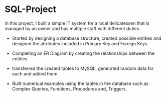 # SQL-Project
In this project, I built a simple IT system for a local delicatessen that is managed by an owner and has multiple staff with
different duties. 

- Started by designing a database structure, created possible entities and designed the attributes included in Primary Key and Foreign Keys.

- Completing an ER Diagram by creating the relationships between the entities.

- transferred the created tables to MySQL, generated random data for each and added them.

- Built numerical examples using the tables in the database such as Complex Queries, Functions, Procedures and, Triggers.
